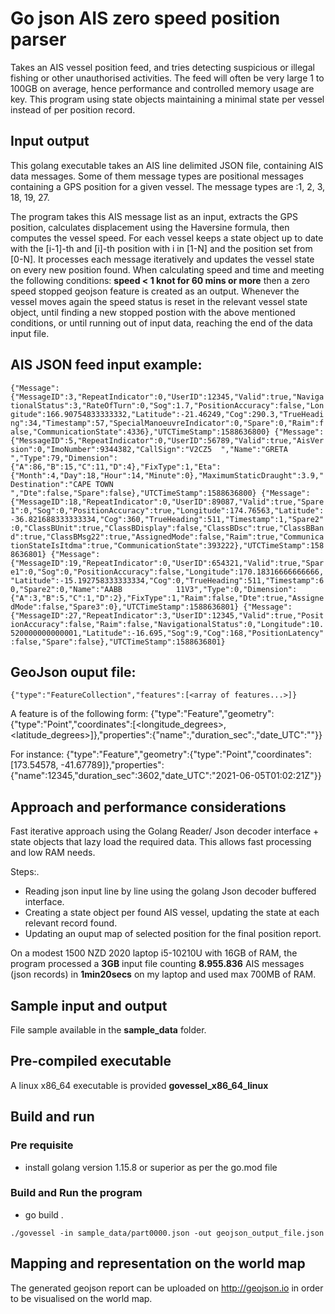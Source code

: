 
# Go json AIS zero speed position parser
Takes an AIS vessel position feed, and tries detecting suspicious or illegal fishing or other unauthorised activities. The feed will often be very large 1 to 100GB on average, hence performance and controlled memory usage are key. This program using state objects maintaining a minimal state per vessel instead of per position record. 

## Input output
This golang executable takes an AIS line delimited JSON file, containing AIS data messages. Some of them message types are positional messages containing a GPS position for a given vessel.
The message types are  :1, 2, 3, 18, 19, 27.

The program takes this AIS message list as an input, extracts the GPS position, calculates displacement using the Haversine formula, then computes the vessel speed.
For each vessel keeps a state object up to date with the [i-1]-th and [i]-th position with i in [1-N] and the position set from [0-N].
It processes each message iteratively and updates the vessel state on every new position found.
When calculating speed and time and meeting the following conditions: **speed < 1 knot for 60 mins or more** then a zero speed stopped geojson feature is created as an output.
Whenever the vessel moves again the speed status is reset in the relevant vessel state object, until finding a new stopped postion with the above mentioned conditions, or until running out of input data, reaching the end of the data input file.

## AIS JSON feed input example:
`
{"Message":{"MessageID":3,"RepeatIndicator":0,"UserID":12345,"Valid":true,"NavigationalStatus":3,"RateOfTurn":0,"Sog":1.7,"PositionAccuracy":false,"Longitude":166.90754833333332,"Latitude":-21.46249,"Cog":290.3,"TrueHeading":34,"Timestamp":57,"SpecialManoeuvreIndicator":0,"Spare":0,"Raim":false,"CommunicationState":4336},"UTCTimeStamp":1588636800}
{"Message":{"MessageID":5,"RepeatIndicator":0,"UserID":56789,"Valid":true,"AisVersion":0,"ImoNumber":9344382,"CallSign":"V2CZ5  ","Name":"GRETA               ","Type":79,"Dimension":{"A":86,"B":15,"C":11,"D":4},"FixType":1,"Eta":{"Month":4,"Day":18,"Hour":14,"Minute":0},"MaximumStaticDraught":3.9,"Destination":"CAPE TOWN           ","Dte":false,"Spare":false},"UTCTimeStamp":1588636800}
{"Message":{"MessageID":18,"RepeatIndicator":0,"UserID":89087,"Valid":true,"Spare1":0,"Sog":0,"PositionAccuracy":true,"Longitude":174.76563,"Latitude":-36.821688333333334,"Cog":360,"TrueHeading":511,"Timestamp":1,"Spare2":0,"ClassBUnit":true,"ClassBDisplay":false,"ClassBDsc":true,"ClassBBand":true,"ClassBMsg22":true,"AssignedMode":false,"Raim":true,"CommunicationStateIsItdma":true,"CommunicationState":393222},"UTCTimeStamp":1588636801}
{"Message":{"MessageID":19,"RepeatIndicator":0,"UserID":654321,"Valid":true,"Spare1":0,"Sog":0,"PositionAccuracy":false,"Longitude":170.18316666666666,"Latitude":-15.192758333333334,"Cog":0,"TrueHeading":511,"Timestamp":60,"Spare2":0,"Name":"AABB            11V3","Type":0,"Dimension":{"A":3,"B":5,"C":1,"D":2},"FixType":1,"Raim":false,"Dte":true,"AssignedMode":false,"Spare3":0},"UTCTimeStamp":1588636801}
{"Message":{"MessageID":27,"RepeatIndicator":3,"UserID":12345,"Valid":true,"PositionAccuracy":false,"Raim":false,"NavigationalStatus":0,"Longitude":10.520000000000001,"Latitude":-16.695,"Sog":9,"Cog":168,"PositionLatency":false,"Spare":false},"UTCTimeStamp":1588636801}
`

## GeoJson ouput file:

`{"type":"FeatureCollection","features":[<array of features...>]}`

A feature is of the following form:
{"type":"Feature","geometry":{"type":"Point","coordinates":[<longitude_degrees>, <latitude_degrees>]},"properties":{"name":<VesselID>,"duration_sec":<seconds>,"date_UTC":"<UTC time>"}}

For instance:
{"type":"Feature","geometry":{"type":"Point","coordinates":[173.54578, -41.67789]},"properties":{"name":12345,"duration_sec":3602,"date_UTC":"2021-06-05T01:02:21Z"}}

## Approach and performance considerations
Fast iterative approach using the Golang Reader/ Json decoder interface + state objects that lazy load the required data. This allows fast processing and low RAM needs.

Steps:.
- Reading json input line by line using the golang Json decoder buffered interface.
- Creating a state object per found AIS vessel, updating the state at each relevant record found.
- Updating an ouput map of selected position for the final position report.

On a modest 1500 NZD 2020 laptop i5-10210U with 16GB of RAM, the program processed a **3GB** input file counting **8.955.836** AIS messages (json records) in **1min20secs** on my laptop and used max 700MB of RAM.

## Sample input and output
File sample available in the **sample_data** folder.

## Pre-compiled executable
A linux x86_64 executable is provided **govessel_x86_64_linux**

## Build and run
### Pre requisite
- install golang version 1.15.8 or superior as per the go.mod file

### Build and Run the program
- go build .

`./govessel -in sample_data/part0000.json -out geojson_output_file.json`


## Mapping and representation on the world map
The generated geojson report can be uploaded on http://geojson.io in order to be visualised on the world map.
